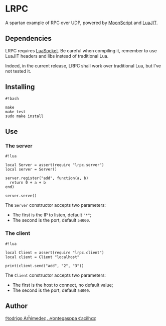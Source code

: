 # LRPC

A spartan example of RPC over UDP, powered by
[MoonScript](http://moonscript.org/) and [LuaJIT](http://luajit.org).


## Dependencies

LRPC requires [LuaSocket](http://w3.impa.br/~diego/software/luasocket/). Be
careful when compiling it, remember to use LuaJIT headers and libs instead of
traditional Lua.

Indeed, in the current release, LRPC shall work over traditional Lua, but I’ve
not tested it.


## Installing

```
#!bash

make
make test
sudo make install
```


## Use

### The server

```
#!lua

local Server = assert(require "lrpc.server")
local server = Server()

server.register("add", function(a, b)
  return 0 + a + b
end)

server.serve()
```

The `Server` constructor accepts two parameters:

* The first is the IP to listen, default `"*"`;
* The second is the port, default `54000`.


### The client

```
#!lua

local Client = assert(require "lrpc.client")
local client = Client "localhost"

print(client.send("add", "2", "3"))
```

The `Client` constructor accepts two parameters:

* The first is the host to connect, no default value;
* The second is the port, default `54000`.


## Author

[ℜodrigo Arĥimedeς ℳontegasppa ℭacilhας](mailto:batalema@cacilhas.info)
